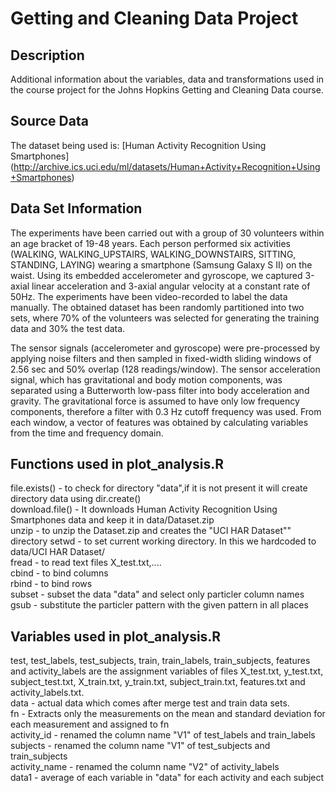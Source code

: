 Getting and Cleaning Data Project
=================================
Description
-----------
Additional information about the variables, data and transformations used in the course project for the Johns Hopkins Getting and Cleaning Data course.

Source Data
-----------
The dataset being used is: [Human Activity Recognition Using Smartphones] (http://archive.ics.uci.edu/ml/datasets/Human+Activity+Recognition+Using+Smartphones)  


Data Set Information
--------------------
The experiments have been carried out with a group of 30 volunteers within an age bracket of 19-48 years. Each person performed six activities (WALKING, WALKING_UPSTAIRS, WALKING_DOWNSTAIRS, SITTING, STANDING, LAYING) wearing a smartphone (Samsung Galaxy S II) on the waist. Using its embedded accelerometer and gyroscope, we captured 3-axial linear acceleration and 3-axial angular velocity at a constant rate of 50Hz. The experiments have been video-recorded to label the data manually. The obtained dataset has been randomly partitioned into two sets, where 70% of the volunteers was selected for generating the training data and 30% the test data.

The sensor signals (accelerometer and gyroscope) were pre-processed by applying noise filters and then sampled in fixed-width sliding windows of 2.56 sec and 50% overlap (128 readings/window). The sensor acceleration signal, which has gravitational and body motion components, was separated using a Butterworth low-pass filter into body acceleration and gravity. The gravitational force is assumed to have only low frequency components, therefore a filter with 0.3 Hz cutoff frequency was used. From each window, a vector of features was obtained by calculating variables from the time and frequency domain.

Functions used in plot_analysis.R
---------------------------------
file.exists() - to check for directory "data",if it is not present it will create directory data using dir.create()  
download.file() - It downloads Human Activity Recognition Using Smartphones data and keep it in data/Dataset.zip  
unzip - to unzip the Dataset.zip and creates the "UCI HAR Dataset"" directory
setwd - to set current working directory. In this we hardcoded to data/UCI HAR Dataset/  
fread - to read text files X_test.txt,....  
cbind - to bind columns  
rbind - to bind rows  
subset - subset the data "data" and select only particler column names  
gsub - substitute the particler pattern with the given pattern in all places  

Variables used in plot_analysis.R
---------------------------------
test, test_labels, test_subjects, train, train_labels, train_subjects, features and activity_labels are the assignment variables of files X_test.txt, y_test.txt, subject_test.txt, X_train.txt, y_train.txt, subject_train.txt, features.txt and activity_labels.txt.  
data - actual data which comes after merge test and train data sets.  
fn - Extracts only the measurements on the mean and standard deviation for each measurement and assigned to fn  
activity_id - renamed the column name "V1" of test_labels and train_labels  
subjects - renamed the column name "V1" of test_subjects and train_subjects  
activity_name - renamed the column name "V2" of activity_labels  
data1 - average of each variable in "data" for each activity and each subject  


